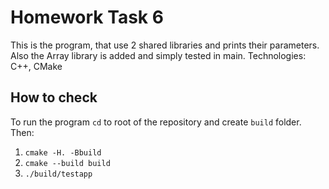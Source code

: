 # Homework Task 6

This is the program, that use 2 shared libraries and prints their parameters. Also the Array library is added and simply tested in main.
Technologies: C++, CMake

## How to check

To run the program `cd` to root of the repository and create `build` folder. Then:
1. `cmake -H. -Bbuild`
2. `cmake --build build`
3. `./build/testapp`
